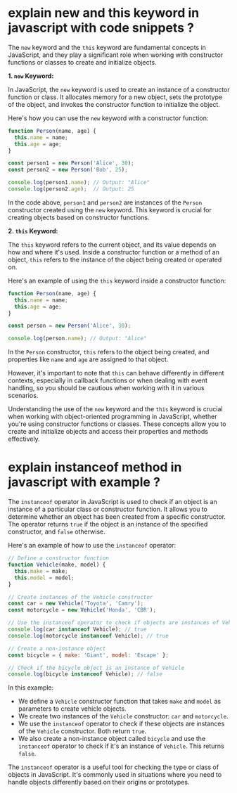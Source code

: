 # explain new and this keyword in javascript with code snippets ?

The `new` keyword and the `this` keyword are fundamental concepts in JavaScript, and they play a significant role when working with constructor functions or classes to create and initialize objects.

**1. `new` Keyword:**

In JavaScript, the `new` keyword is used to create an instance of a constructor function or class. It allocates memory for a new object, sets the prototype of the object, and invokes the constructor function to initialize the object.

Here's how you can use the `new` keyword with a constructor function:

```javascript
function Person(name, age) {
  this.name = name;
  this.age = age;
}

const person1 = new Person('Alice', 30);
const person2 = new Person('Bob', 25);

console.log(person1.name); // Output: "Alice"
console.log(person2.age);  // Output: 25
```

In the code above, `person1` and `person2` are instances of the `Person` constructor created using the `new` keyword. This keyword is crucial for creating objects based on constructor functions.

**2. `this` Keyword:**

The `this` keyword refers to the current object, and its value depends on how and where it's used. Inside a constructor function or a method of an object, `this` refers to the instance of the object being created or operated on.

Here's an example of using the `this` keyword inside a constructor function:

```javascript
function Person(name, age) {
  this.name = name;
  this.age = age;
}

const person = new Person('Alice', 30);

console.log(person.name); // Output: "Alice"
```

In the `Person` constructor, `this` refers to the object being created, and properties like `name` and `age` are assigned to that object.

However, it's important to note that `this` can behave differently in different contexts, especially in callback functions or when dealing with event handling, so you should be cautious when working with it in various scenarios.

Understanding the use of the `new` keyword and the `this` keyword is crucial when working with object-oriented programming in JavaScript, whether you're using constructor functions or classes. These concepts allow you to create and initialize objects and access their properties and methods effectively.


# explain instanceof method in javascript with example ?

The `instanceof` operator in JavaScript is used to check if an object is an instance of a particular class or constructor function. It allows you to determine whether an object has been created from a specific constructor. The operator returns `true` if the object is an instance of the specified constructor, and `false` otherwise.

Here's an example of how to use the `instanceof` operator:

```javascript
// Define a constructor function
function Vehicle(make, model) {
  this.make = make;
  this.model = model;
}

// Create instances of the Vehicle constructor
const car = new Vehicle('Toyota', 'Camry');
const motorcycle = new Vehicle('Honda', 'CBR');

// Use the instanceof operator to check if objects are instances of Vehicle
console.log(car instanceof Vehicle); // true
console.log(motorcycle instanceof Vehicle); // true

// Create a non-instance object
const bicycle = { make: 'Giant', model: 'Escape' };

// Check if the bicycle object is an instance of Vehicle
console.log(bicycle instanceof Vehicle); // false
```

In this example:
- We define a `Vehicle` constructor function that takes `make` and `model` as parameters to create vehicle objects.
- We create two instances of the `Vehicle` constructor: `car` and `motorcycle`.
- We use the `instanceof` operator to check if these objects are instances of the `Vehicle` constructor. Both return `true`.
- We also create a non-instance object called `bicycle` and use the `instanceof` operator to check if it's an instance of `Vehicle`. This returns `false`.

The `instanceof` operator is a useful tool for checking the type or class of objects in JavaScript. It's commonly used in situations where you need to handle objects differently based on their origins or prototypes.